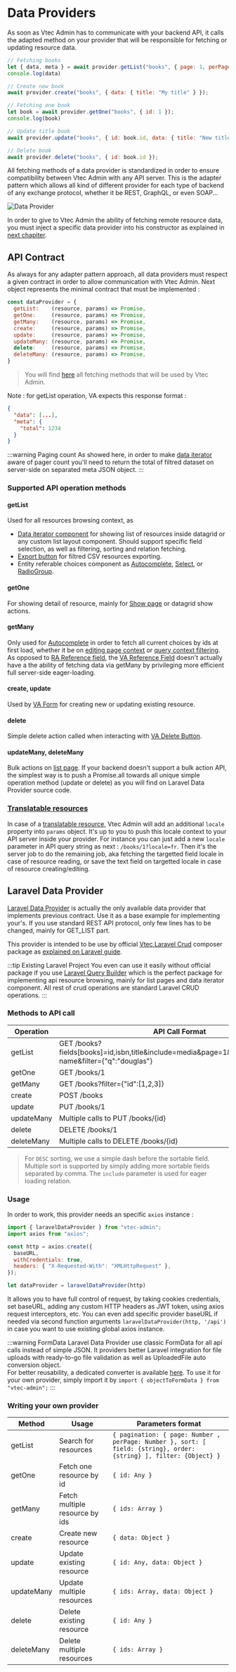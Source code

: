 # Data Providers

As soon as Vtec Admin has to communicate with your backend API, it calls the adapted method on your provider that will be responsible for fetching or updating resource data.

```js
// Fetching books
let { data, meta } = await provider.getList("books", { page: 1, perPage: 10 });
console.log(data)

// Create new book
await provider.create("books", { data: { title: "My title" } });

// Fetching one book
let book = await provider.getOne("books", { id: 1 });
console.log(book)

// Update title book
await provider.update("books", { id: book.id, data: { title: "New title" } });

// Delete book
await provider.delete("books", { id: book.id });
```

All fetching methods of a data provider is standardized in order to ensure compatibility between Vtec Admin with any API server. This is the adapter pattern which allows all kind of different provider for each type of backend of any exchange protocol, whether it be REST, GraphQL, or even SOAP...

![Data Provider](/diagrams/data-provider.svg)

In order to give to Vtec Admin the ability of fetching remote resource data, you must inject a specific data provider into his constructor as explained in [next chapiter](admin).

## API Contract

As always for any adapter pattern approach, all data providers must respect a given contract in order to allow communication with Vtec Admin. Next object represents the minimal contract that must be implemented :

```js
const dataProvider = {
  getList:    (resource, params) => Promise,
  getOne:     (resource, params) => Promise,
  getMany:    (resource, params) => Promise,
  create:     (resource, params) => Promise,
  update:     (resource, params) => Promise,
  updateMany: (resource, params) => Promise,
  delete:     (resource, params) => Promise,
  deleteMany: (resource, params) => Promise,
}
```

> You will find [here](https://github.com/okami101/vtec-admin/blob/master/packages/admin/src/utils/dataActions.js) all fetching methods that will be used by Vtec Admin.  

Note : for getList operation, VA expects this response format :

```json
{
  "data": [...],
  "meta": {
    "total": 1234
  }
}
```

:::warning Paging count
As showed here, in order to make [data iterator](components/list) aware of pager count you'll need to return the total of filtred dataset on server-side on separated meta JSON object.
:::

### Supported API operation methods

#### getList

Used for all resources browsing context, as

* [Data iterator component](components/list) for showing list of resources inside datagrid or any custom list layout component. Should support specific field selection, as well as filtering, sorting and relation fetching.
* [Export button](components/list#export) for filtred CSV resources exporting.
* Entity referable choices component as [Autocomplete](components/inputs#autocomplete), [Select](components/inputs#select), or [RadioGroup](components/inputs#radio-group).

#### getOne

For showing detail of resource, mainly for [Show page](components/crud#show) or datagrid show actions.

#### getMany

Only used for [Autocomplete](components/inputs#autocomplete) in order to fetch all current choices by ids at first load, whether it be on [editing page context](components/crud#edit) or [query context filtering](components/list#filter). As opposed to [RA Reference field](https://marmelab.com/react-admin/Fields.html#referencefield), the [VA Reference Field](components/fields#reference) doesn't actually have a the ability of fetching data via getMany by privileging more efficient full server-side eager-loading.

#### create, update

Used by [VA Form](components/crud#form) for creating new or updating existing resource.

#### delete

Simple delete action called when interacting with [VA Delete Button](components/crud#delete).

#### updateMany, deleteMany

Bulk actions on [list page](components/list). If your backend doesn't support a bulk action API, the simplest way is to push a Promise.all towards all unique simple operation method (update or delete) as you will find on Laravel Data Provider source code.

### [Translatable resources](#translatable)

In case of a [translatable resource](i18n#translatable), Vtec Admin will add an additional `locale` property into `params` object. It's up to you to push this locale context to your API server inside your provider. For instance you can just add a new `locale` parameter in API query string as next : `/books/1?locale=fr`. Then it's the server job to do the remaining job, aka fetching the targetted field locale in case of resource reading, or save the text field on targetted locale in case of resource creating/editing.

## Laravel Data Provider

[Laravel Data Provider](https://github.com/okami101/vtec-admin/blob/master/packages/admin/src/providers/laravelDataProvider.js) is actually the only available data provider that implements previous contract. Use it as a base example for implementing your's. If you use standard REST API protocol, only few lines has to be changed, mainly for GET_LIST part.

This provider is intended to be use by official [Vtec Laravel Crud](https://github.com/okami101/vtec-laravel-crud) composer package as [explained on Laravel guide](laravel).

:::tip Existing Laravel Project
You even can use it easily without official package if you use [Laravel Query Builder](https://github.com/spatie/laravel-query-builder) which is the perfect package for implementing api resource browsing, mainly for list pages and data iterator component. All rest of crud operations are standard Laravel CRUD operations.
:::

### Methods to API call

| Operation  | API Call Format                                                                                          |
| ---------- | -------------------------------------------------------------------------------------------------------- |
| getList    | GET /books?fields[books]=id,isbn,title&include=media&page=1&perPage=15&sort=-name&filter={"q":"douglas"} |
| getOne     | GET /books/1                                                                                             |
| getMany    | GET /books?filter={"id":[1,2,3]}                                                                         |
| create     | POST /books                                                                                              |
| update     | PUT /books/1                                                                                             |
| updateMany | Multiple calls to PUT /books/{id}                                                                        |
| delete     | DELETE /books/1                                                                                          |
| deleteMany | Multiple calls to DELETE /books/{id}                                                                     |

> For `DESC` sorting, we use a simple dash before the sortable field. Multiple sort is supported by simply adding more sortable fields separated by comma.
> The `include` parameter is used for eager loading relation.

### Usage

In order to work, this provider needs an specific `axios` instance :

```js
import { laravelDataProvider } from "vtec-admin";
import axios from "axios";

const http = axios.create({
  baseURL,
  withCredentials: true,
  headers: { "X-Requested-With": "XMLHttpRequest" },
});

let dataProvider = laravelDataProvider(http)
```

It allows you to have full control of request, by taking cookies credentials, set baseURL, adding any custom HTTP headers as JWT token, using axios request interceptors, etc. You can even add specific provider baseURL if needed via second function arguments `laravelDataProvider(http, '/api')` in case you want to use existing global axios instance.

:::warning FormData
Laravel Data Provider use classic FormData for all api calls instead of simple JSON. It providers better Laravel integration for file uploads with ready-to-go file validation as well as UploadedFile auto conversion object.  
For better reusability, a dedicated converter is available [here](https://github.com/okami101/vtec-admin/blob/master/packages/admin/src/utils/objectToFormData.js). To use it for your own provider, simply import it by `import { objectToFormData } from "vtec-admin";`
:::

### Writing your own provider

| Method     | Usage                          | Parameters format                                                                                                  |
| ---------- | ------------------------------ | ------------------------------------------------------------------------------------------------------------------ |
| getList    | Search for resources           | `{ pagination: { page: Number , perPage: Number }, sort: [ field: {string}, order: {string} ], filter: {Object} }` |
| getOne     | Fetch one resource by id       | `{ id: Any }`                                                                                                      |
| getMany    | Fetch multiple resource by ids | `{ ids: Array }`                                                                                                   |
| create     | Create new resource            | `{ data: Object }`                                                                                                 |
| update     | Update existing resource       | `{ id: Any, data: Object }`                                                                                        |
| updateMany | Update multiple resources      | `{ ids: Array, data: Object }`                                                                                     |
| delete     | Delete existing resource       | `{ id: Any }`                                                                                                      |
| deleteMany | Delete multiple resources      | `{ ids: Array }`                                                                                                   |
